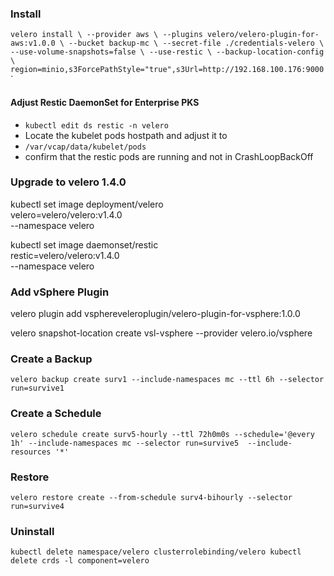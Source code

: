 
### Install

`velero install \
    --provider aws \
    --plugins velero/velero-plugin-for-aws:v1.0.0 \
    --bucket backup-mc \
    --secret-file ./credentials-velero \
    --use-volume-snapshots=false \
    --use-restic \
    --backup-location-config \
    region=minio,s3ForcePathStyle="true",s3Url=http://192.168.100.176:9000`
    `
#### Adjust Restic DaemonSet for Enterprise PKS
* `kubectl edit ds restic -n velero`
* Locate the kubelet pods hostpath and adjust it to
* `/var/vcap/data/kubelet/pods`
* confirm that the restic pods are running and not in CrashLoopBackOff

### Upgrade to velero 1.4.0
kubectl set image deployment/velero \
    velero=velero/velero:v1.4.0 \
    --namespace velero

kubectl set image daemonset/restic \
    restic=velero/velero:v1.4.0 \
    --namespace velero


### Add vSphere Plugin
velero plugin add vsphereveleroplugin/velero-plugin-for-vsphere:1.0.0

velero snapshot-location create vsl-vsphere --provider velero.io/vsphere

### Create a Backup

`velero backup create surv1 --include-namespaces mc --ttl 6h --selector run=survive1`

### Create a Schedule
`velero schedule create surv5-hourly --ttl 72h0m0s --schedule='@every 1h' --include-namespaces mc --selector run=survive5  --include-resources '*'`

### Restore
`velero restore create --from-schedule surv4-bihourly --selector run=survive4`

### Uninstall
`kubectl delete namespace/velero clusterrolebinding/velero
kubectl delete crds -l component=velero`
